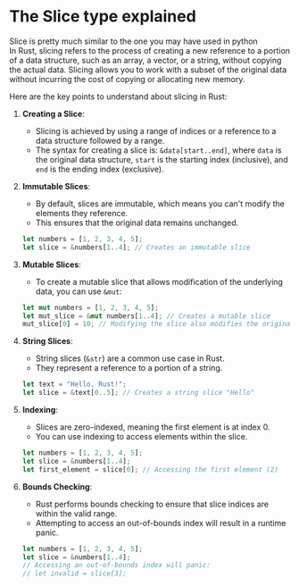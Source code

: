 # The Slice type explained

Slice is pretty much similar to the one you may have used in python <br>
In Rust, slicing refers to the process of creating a new reference to a portion of a data structure, such as an array, a vector, or a string, without copying the actual data. Slicing allows you to work with a subset of the original data without incurring the cost of copying or allocating new memory.

Here are the key points to understand about slicing in Rust:

1. **Creating a Slice**:
   - Slicing is achieved by using a range of indices or a reference to a data structure followed by a range.
   - The syntax for creating a slice is: `&data[start..end]`, where `data` is the original data structure, `start` is the starting index (inclusive), and `end` is the ending index (exclusive).

2. **Immutable Slices**:
   - By default, slices are immutable, which means you can't modify the elements they reference.
   - This ensures that the original data remains unchanged.

   ```rust
   let numbers = [1, 2, 3, 4, 5];
   let slice = &numbers[1..4]; // Creates an immutable slice
   ```

3. **Mutable Slices**:
   - To create a mutable slice that allows modification of the underlying data, you can use `&mut`:

   ```rust
   let mut numbers = [1, 2, 3, 4, 5];
   let mut_slice = &mut numbers[1..4]; // Creates a mutable slice
   mut_slice[0] = 10; // Modifying the slice also modifies the original data
   ```

4. **String Slices**:
   - String slices (`&str`) are a common use case in Rust.
   - They represent a reference to a portion of a string.

   ```rust
   let text = "Hello, Rust!";
   let slice = &text[0..5]; // Creates a string slice "Hello"
   ```

5. **Indexing**:
   - Slices are zero-indexed, meaning the first element is at index 0.
   - You can use indexing to access elements within the slice.

   ```rust
   let numbers = [1, 2, 3, 4, 5];
   let slice = &numbers[1..4];
   let first_element = slice[0]; // Accessing the first element (2)
   ```

6. **Bounds Checking**:
   - Rust performs bounds checking to ensure that slice indices are within the valid range.
   - Attempting to access an out-of-bounds index will result in a runtime panic.

   ```rust
   let numbers = [1, 2, 3, 4, 5];
   let slice = &numbers[1..4];
   // Accessing an out-of-bounds index will panic:
   // let invalid = slice[3];
   ```
